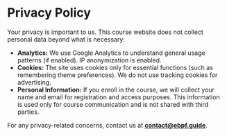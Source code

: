 # Privacy Policy

Your privacy is important to us. This course website does not collect personal data beyond what is necessary:
- **Analytics:** We use Google Analytics to understand general usage patterns (if enabled). IP anonymization is enabled.
- **Cookies:** The site uses cookies only for essential functions (such as remembering theme preferences). We do not use tracking cookies for advertising.
- **Personal Information:** If you enroll in the course, we will collect your name and email for registration and access purposes. This information is used only for course communication and is not shared with third parties.

For any privacy-related concerns, contact us at **contact@ebpf.guide**.